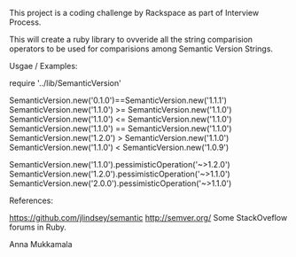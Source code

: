 This project is a coding challenge by Rackspace as part of Interview Process.

This will create a ruby library to ovveride all the string comparision operators 
   to be used for comparisions among  Semantic Version Strings.
   

Usgae / Examples:

require '../lib/SemanticVersion'

   SemanticVersion.new('0.1.0')==SemanticVersion.new('1.1.1')
   SemanticVersion.new('1.1.0') >= SemanticVersion.new('1.1.0')
   SemanticVersion.new('1.1.0') <= SemanticVersion.new('1.1.0')
   SemanticVersion.new('1.1.0') == SemanticVersion.new('1.1.0')
   SemanticVersion.new('1.2.0') > SemanticVersion.new('1.1.0')
   SemanticVersion.new('1.1.0') < SemanticVersion.new('1.0.9')

   SemanticVersion.new('1.1.0').pessimisticOperation('~>1.2.0')
   SemanticVersion.new('1.2.0').pessimisticOperation('~>1.1.0')
   SemanticVersion.new('2.0.0').pessimisticOperation('~>1.1.0')

References:

https://github.com/jlindsey/semantic
http://semver.org/
Some StackOveflow forums in Ruby.

Anna Mukkamala